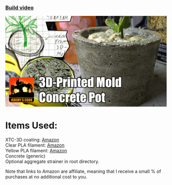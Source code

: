 ### [Build video](https://www.youtube.com/watch?v=topiOl9TmHY)

![image](logo-template-pot.jpg)

# Items Used:

XTC-3D coating: [Amazon](https://amzn.to/34OBsQF)  
Clear PLA filament: [Amazon](https://amzn.to/3aMsUgD)  
Yellow PLA filament: [Amazon](https://amzn.to/36oXgCA)  
Concrete (generic)  
Optional aggregate strainer in root directory.

Note that links to Amazon are affiliate, meaning that I
receive a small % of purchases at no additional cost to you.
